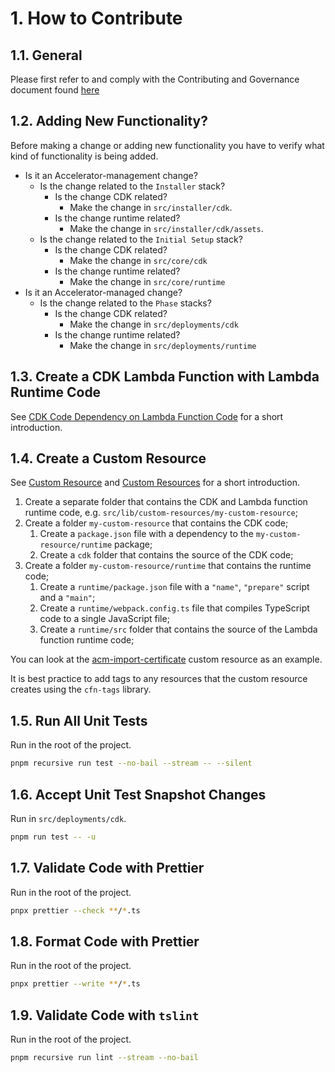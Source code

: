 # 1. How to Contribute

## 1.1. General

Please first refer to and comply with the Contributing and Governance document found [here](https://github.com/aws-samples/aws-secure-environment-accelerator/blob/main/CONTRIBUTING.md)

## 1.2. Adding New Functionality?

Before making a change or adding new functionality you have to verify what kind of functionality is being added.

-   Is it an Accelerator-management change?
    -   Is the change related to the `Installer` stack?
        -   Is the change CDK related?
            -   Make the change in `src/installer/cdk`.
        -   Is the change runtime related?
            -   Make the change in `src/installer/cdk/assets`.
    -   Is the change related to the `Initial Setup` stack?
        -   Is the change CDK related?
            -   Make the change in `src/core/cdk`
        -   Is the change runtime related?
            -   Make the change in `src/core/runtime`
-   Is it an Accelerator-managed change?
    -   Is the change related to the `Phase` stacks?
        -   Is the change CDK related?
            -   Make the change in `src/deployments/cdk`
        -   Is the change runtime related?
            -   Make the change in `src/deployments/runtime`

## 1.3. Create a CDK Lambda Function with Lambda Runtime Code

See [CDK Code Dependency on Lambda Function Code](./best-practices.md#134-cdk-code-dependency-on-lambda-function-code) for a short introduction.

## 1.4. Create a Custom Resource

See [Custom Resource](./best-practices.md#135-custom-resource) and [Custom Resources](./development.md#176-custom-resources) for a short introduction.

1. Create a separate folder that contains the CDK and Lambda function runtime code, e.g. `src/lib/custom-resources/my-custom-resource`;
2. Create a folder `my-custom-resource` that contains the CDK code;
    1. Create a `package.json` file with a dependency to the `my-custom-resource/runtime` package;
    2. Create a `cdk` folder that contains the source of the CDK code;
3. Create a folder `my-custom-resource/runtime` that contains the runtime code;
    1. Create a `runtime/package.json` file with a `"name"`, `"prepare"` script and a `"main"`;
    2. Create a `runtime/webpack.config.ts` file that compiles TypeScript code to a single JavaScript file;
    3. Create a `runtime/src` folder that contains the source of the Lambda function runtime code;

You can look at the [acm-import-certificate](https://github.com/aws-samples/aws-secure-environment-accelerator/tree/v1.5.6-a/src/lib/custom-resources/cdk-acm-import-certificate) custom resource as an example.

It is best practice to add tags to any resources that the custom resource creates using the `cfn-tags` library.

## 1.5. Run All Unit Tests

Run in the root of the project.

```bash
pnpm recursive run test --no-bail --stream -- --silent
```

## 1.6. Accept Unit Test Snapshot Changes

Run in `src/deployments/cdk`.

```bash
pnpm run test -- -u
```

## 1.7. Validate Code with Prettier

Run in the root of the project.

```bash
pnpx prettier --check **/*.ts
```

## 1.8. Format Code with Prettier

Run in the root of the project.

```bash
pnpx prettier --write **/*.ts
```

## 1.9. Validate Code with `tslint`

Run in the root of the project.

```bash
pnpm recursive run lint --stream --no-bail
```
